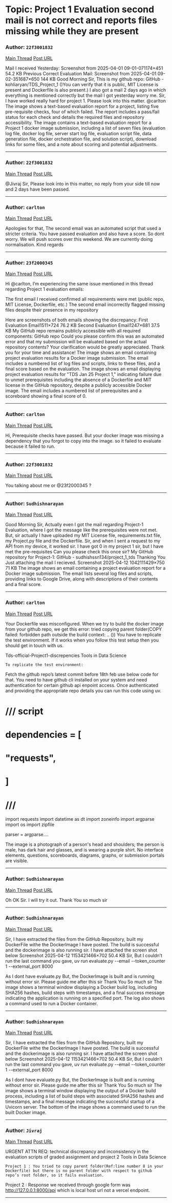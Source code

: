 # Topic: Project 1 Evaluation second mail is not correct and reports files missing while they are present

### Author: `22f3001832`
[Main Thread](https://discourse.onlinedegree.iitm.ac.in/t/project-1-evaluation-second-mail-is-not-correct-and-reports-files-missing-while-they-are-present/171477)
[Post URL](https://discourse.onlinedegree.iitm.ac.in/t/project-1-evaluation-second-mail-is-not-correct-and-reports-files-missing-while-they-are-present/171477/1)

[post_number]: 1
Mail I received Yesterday:
Screenshot from 2025-04-01 09-01-071174×451 54.2 KB
Previous Correct Evaluation Mail:
Screenshot from 2025-04-01 09-02-351687×650 144 KB
Good Morning Sir,
This is my github repo: GitHub - kohliaryan/TDS_Project_1 ()You can verify that it is public, MIT License is present and Dockerfile is also present.)
I also got a mail 2 days ago in which everything is mentioned correctly but the mail I got yesterday worry me.  Sir, I have worked really hard for project 1. Please look into this matter.
@carlton
The image shows a text-based evaluation report for a project, listing five pre-requisite checks, four of which failed.  The report includes a pass/fail status for each check and details the required files and repository accessibility.
The image contains a text-based evaluation report for a Project 1 docker image submission, including a list of seven files (evaluation log file, docker log file, server start log file, evaluation script file, data generation file, docker orchestration file, and solution script), download links for some files, and a note about scoring and potential adjustments.

---

### Author: `22f3001832`
[Main Thread](https://discourse.onlinedegree.iitm.ac.in/t/project-1-evaluation-second-mail-is-not-correct-and-reports-files-missing-while-they-are-present/171477)
[Post URL](https://discourse.onlinedegree.iitm.ac.in/t/project-1-evaluation-second-mail-is-not-correct-and-reports-files-missing-while-they-are-present/171477/2)

[post_number]: 2
@Jivraj Sir, Please look into in this matter, no reply from your side till now and 2 days have been passed.

---

### Author: `carlton`
[Main Thread](https://discourse.onlinedegree.iitm.ac.in/t/project-1-evaluation-second-mail-is-not-correct-and-reports-files-missing-while-they-are-present/171477)
[Post URL](https://discourse.onlinedegree.iitm.ac.in/t/project-1-evaluation-second-mail-is-not-correct-and-reports-files-missing-while-they-are-present/171477/3)

[post_number]: 3
Apologies for that,
The second email was an automated script that used a stricter criteria. You have passed evaluation and also have a score. So dont worry. We will push scores over this weekend. We are currently doing normalisation.
Kind regards

[reply_to_post_number]: 2

---

### Author: `23f2000345`
[Main Thread](https://discourse.onlinedegree.iitm.ac.in/t/project-1-evaluation-second-mail-is-not-correct-and-reports-files-missing-while-they-are-present/171477)
[Post URL](https://discourse.onlinedegree.iitm.ac.in/t/project-1-evaluation-second-mail-is-not-correct-and-reports-files-missing-while-they-are-present/171477/4)

[post_number]: 4
Hi @carlton,
I’m experiencing the same issue mentioned in this thread regarding Project 1 evaluation emails:

The first email I received confirmed all requirements were met (public repo, MIT License, Dockerfile, etc.)
The second email incorrectly flagged missing files despite their presence in my repository

Here are screenshots of both emails showing the discrepancy:
First Evaluation Email1511×724 76.2 KB
Second Evaluation Email1247×681 37.5 KB
My GitHub repo remains publicly accessible with all required components:
GitHub repo
Could you please confirm this was an automated error and that my submission will be evaluated based on the actual repository contents? Your clarification would be greatly appreciated.
Thank you for your time and assistance!
The image shows an email containing project evaluation results for a Docker image submission.  The email includes a numbered list of log files and scripts,  links to these files, and a final score based on the evaluation.
The image shows an email displaying project evaluation results for "TDS Jan 25 Project 1," indicating failure due to unmet prerequisites including the absence of a Dockerfile and MIT license in the GitHub repository, despite a publicly accessible Docker image.  The email includes a numbered list of prerequisites and a scoreboard showing a final score of 0.

---

### Author: `carlton`
[Main Thread](https://discourse.onlinedegree.iitm.ac.in/t/project-1-evaluation-second-mail-is-not-correct-and-reports-files-missing-while-they-are-present/171477)
[Post URL](https://discourse.onlinedegree.iitm.ac.in/t/project-1-evaluation-second-mail-is-not-correct-and-reports-files-missing-while-they-are-present/171477/5)

[post_number]: 5
Hi,
Prerequisite checks have passed. But your docker image was missing a dependency that you forgot to copy into the image. so it failed to evaluate because it failed to run.

[reply_to_post_number]: 4

---

### Author: `22f3001832`
[Main Thread](https://discourse.onlinedegree.iitm.ac.in/t/project-1-evaluation-second-mail-is-not-correct-and-reports-files-missing-while-they-are-present/171477)
[Post URL](https://discourse.onlinedegree.iitm.ac.in/t/project-1-evaluation-second-mail-is-not-correct-and-reports-files-missing-while-they-are-present/171477/6)

[post_number]: 6
You talking about me or @23f2000345 ?

[reply_to_post_number]: 5

---

### Author: `Sudhishnarayan`
[Main Thread](https://discourse.onlinedegree.iitm.ac.in/t/project-1-evaluation-second-mail-is-not-correct-and-reports-files-missing-while-they-are-present/171477)
[Post URL](https://discourse.onlinedegree.iitm.ac.in/t/project-1-evaluation-second-mail-is-not-correct-and-reports-files-missing-while-they-are-present/171477/8)

[post_number]: 8
Good Morning Sir, Actually even I got the mail regarding Project-1 Evaluation, where I got the message like the prerequisites were not met. But, sir actually I have uploaded my MIT License file, requirements.txt file, my Project.py file and the Dockerfile. Sir, and when I sent a request to my API from my device, it worked sir. I have got 0 in my project 1 sir, but I have met the pre-requisites Can you please check this once sir?
My GitHub repository for Project-1: GitHub - sudhishssn134/project_1_tds
Thanking You
Just attaching the mail I recieved.
Screenshot 2025-04-12 1042111429×750 71 KB
The image shows an email containing a project evaluation report for a Docker image submission.  The email lists several log files and scripts, providing links to Google Drive, along with descriptions of their contents and a final score.

---

### Author: `carlton`
[Main Thread](https://discourse.onlinedegree.iitm.ac.in/t/project-1-evaluation-second-mail-is-not-correct-and-reports-files-missing-while-they-are-present/171477)
[Post URL](https://discourse.onlinedegree.iitm.ac.in/t/project-1-evaluation-second-mail-is-not-correct-and-reports-files-missing-while-they-are-present/171477/9)

[post_number]: 9
Your Dockerfile was misconfigured. When we try to build the docker image from your github repo, we get this error:
tried copying parent folder(COPY failed: forbidden path outside the build context: .. ())
You have to replicate the test environment. If it works when you follow this test setup then you should get in touch with us.



Tds-official-Project1-discrepencies Tools in Data Science


    To replicate the test environment: 
Fetch the github repo’s latest commit before 18th feb use below code for that. You need to have github cli installed on your system and need authentication for certain github api enpoint access. Once authenticated and providing the appropriate repo details you can  run this code using uv. 
# /// script
# dependencies = [
#   "requests",
# ]
# ///

import requests
import datetime as dt
import zoneinfo
import argparse
import os
import zipfile

parser = argparse.…
  


The image is a photograph of a person's head and shoulders; the person is male, has dark hair and glasses, and is wearing a purple shirt.  No interface elements, questions, scoreboards, diagrams, graphs, or submission portals are visible.

[reply_to_post_number]: 8

---

### Author: `Sudhishnarayan`
[Main Thread](https://discourse.onlinedegree.iitm.ac.in/t/project-1-evaluation-second-mail-is-not-correct-and-reports-files-missing-while-they-are-present/171477)
[Post URL](https://discourse.onlinedegree.iitm.ac.in/t/project-1-evaluation-second-mail-is-not-correct-and-reports-files-missing-while-they-are-present/171477/10)

[post_number]: 10
Oh OK Sir. I will try it out. Thank You so much sir

[reply_to_post_number]: 9

---

### Author: `Sudhishnarayan`
[Main Thread](https://discourse.onlinedegree.iitm.ac.in/t/project-1-evaluation-second-mail-is-not-correct-and-reports-files-missing-while-they-are-present/171477)
[Post URL](https://discourse.onlinedegree.iitm.ac.in/t/project-1-evaluation-second-mail-is-not-correct-and-reports-files-missing-while-they-are-present/171477/11)

[post_number]: 11
Sir, I have extracted the files from the GitHub Repository, built my DockerFile withe the DockerImage I have posted. The build is successful and the dockerimage is also running sir. I have attached the screen shot below
Screenshot 2025-04-12 1153421466×702 50.4 KB
Sir, But I couldn’t run the last command you gave,
uv run evaluate.py --email <any email> --token_counter 1 --external_port 8000

As I dont have evaluate.py
But, the DockerImage is built and is running without error sir.
Please guide me after this sir
Thank You So much sir
The image shows a terminal window displaying a Docker build log, including SHA256 hashes, build steps with timestamps, and a final success message indicating the application is running on a specified port.  The log also shows a command used to run a Docker container.

[reply_to_post_number]: 10

---

### Author: `Sudhishnarayan`
[Main Thread](https://discourse.onlinedegree.iitm.ac.in/t/project-1-evaluation-second-mail-is-not-correct-and-reports-files-missing-while-they-are-present/171477)
[Post URL](https://discourse.onlinedegree.iitm.ac.in/t/project-1-evaluation-second-mail-is-not-correct-and-reports-files-missing-while-they-are-present/171477/12)

[post_number]: 12
Sir, I have extracted the files from the GitHub Repository, built my DockerFile withe the DockerImage I have posted. The build is successful and the dockerimage is also running sir. I have attached the screen shot below
Screenshot 2025-04-12 1153421466×702 50.4 KB
Sir, But I couldn’t run the last command you gave,
uv run evaluate.py --email <any email> --token_counter 1 --external_port 8000

As I dont have evaluate.py
But, the DockerImage is built and is running without error sir.
Please guide me after this sir
Thank You So much sir
The image shows a terminal window displaying the output of a Docker build process, including a list of build steps with associated SHA256 hashes and timestamps, and a final message indicating the successful startup of a Uvicorn server.  The bottom of the image shows a command used to run the built Docker image.

[reply_to_post_number]: 11

---

### Author: `Jivraj`
[Main Thread](https://discourse.onlinedegree.iitm.ac.in/t/project-1-evaluation-second-mail-is-not-correct-and-reports-files-missing-while-they-are-present/171477)
[Post URL](https://discourse.onlinedegree.iitm.ac.in/t/project-1-evaluation-second-mail-is-not-correct-and-reports-files-missing-while-they-are-present/171477/13)

[post_number]: 13




URGENT ATTN REQ: technical discrepancy and inconsistency in the evaluation scripts of graded assignment and project 2 Tools in Data Science


    Project 1 : You tried to copy parent folder(Ref:line number 8 in your Dockerfile) but there is no parent folder with respect to github repo’s root folder, so it fails evaluation. 
Project 2 : Response we received through google form was http://127.0.0.1:8000/api which is local host url not a vercel endpoint.
  



[reply_to_post_number]: 12

---
